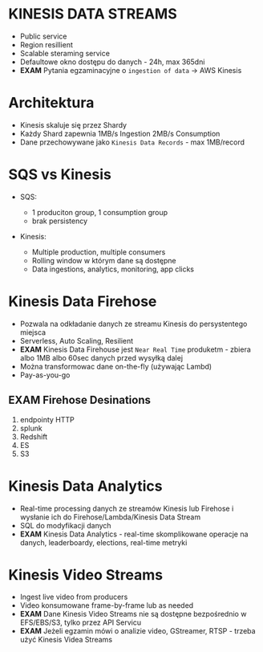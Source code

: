 # KINESIS DATA STREAMS

- Public service
- Region resillient
- Scalable steraming service
- Defaultowe okno dostępu do danych - 24h, max 365dni
- **EXAM** Pytania egzaminacyjne o `ingestion of data` -> AWS Kinesis

# Architektura
- Kinesis skaluje się przez Shardy
- Każdy Shard zapewnia 1MB/s Ingestion 2MB/s Consumption
- Dane przechowywane jako `Kinesis Data Records` - max 1MB/record

# SQS vs Kinesis
- SQS:
	- 1 produciton group, 1 consumption group
	- brak persistency

- Kinesis:
	- Multiple production, multiple consumers
	- Rolling window w którym dane są dostępne
	- Data ingestions, analytics, monitoring, app clicks

# Kinesis Data Firehose
- Pozwala na odkładanie danych ze streamu Kinesis do persystentego miejsca
- Serverless, Auto Scaling, Resilient
- **EXAM** Kinesis Data Firehouse jest `Near Real Time` produketm - zbiera albo 1MB albo 60sec danych przed wysyłką dalej
- Można transformowac dane on-the-fly (używając Lambd)
- Pay-as-you-go

## **EXAM** Firehose Desinations
1. endpointy HTTP
2. splunk
3. Redshift
4. ES
5. S3

# Kinesis Data Analytics
- Real-time processing danych ze streamów Kinesis lub Firehose i wysłanie ich do Firehose/Lambda/Kinesis Data Stream
- SQL do modyfikacji danych 
- **EXAM** Kinesis Data Analytics - real-time skomplikowane operacje na danych, leaderboardy, elections, real-time metryki

# Kinesis Video Streams
- Ingest live video from producers
- Video konsumowane frame-by-frame lub as needed
- **EXAM** Dane Kinesis Video Streams nie są dostępne bezpośrednio w EFS/EBS/S3, tylko przez API Servicu
- **EXAM** Jeżeli egzamin mówi o analizie video, GStreamer, RTSP - trzeba użyć Kinesis Videa Streams
